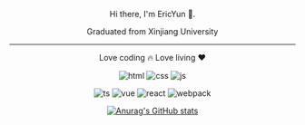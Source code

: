 <div align=center>

Hi there, I'm EricYun 👏.

Graduated from Xinjiang University

---

Love coding 🔥
Love living ❤️

![html](https://img.shields.io/badge/_-HTML-C5654F?logo=html5&logoColor=white) ![css](https://img.shields.io/badge/_-CSS-397DBA?logo=css3&logoColor=white) ![js](https://img.shields.io/badge/_-JavaScript-yellow?logo=javascript&)

![ts](https://img.shields.io/badge/_-TypeScript-3A7EBC?logo=typescript&logoColor=white) ![vue](https://img.shields.io/badge/_-Vue-394759?logo=vuedotjs) ![react](https://img.shields.io/badge/_-React-34373D?logo=react) ![webpack](https://img.shields.io/badge/_-webpack-3C6EA5?logo=webpack)

[![Anurag's GitHub stats](https://github-readme-stats.vercel.app/api?username=twotwoba&show_icons=true&theme=dracula&hide_border=true)](https://github.com/anuraghazra/github-readme-stats)

</div>
